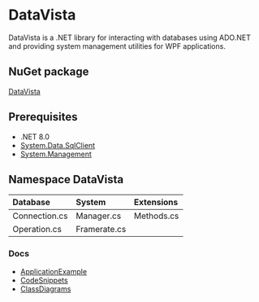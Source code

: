 # DataVista
DataVista is a .NET library for interacting with databases using ADO.NET and providing system management utilities for WPF applications.

## NuGet package
[DataVista](https://www.nuget.org/packages/DataVista/1.0.0)

## Prerequisites
- .NET 8.0
- [System.Data.SqlClient](https://www.nuget.org/packages/System.Data.SqlClient/)
- [System.Management](https://www.nuget.org/packages/System.Management/)

## Namespace DataVista
| Database             | System       |Extensions   |
| :------------------- | :----------- | :---------- |
| Connection.cs        | Manager.cs   | Methods.cs  |
| Operation.cs         | Framerate.cs |             |

### Docs
[ApplicationExample]: [https://github.com/ag-86/DataVista/tree/master/Resources/ApplicationExample]
[CodeSnippets]: [https://github.com/ag-86/DataVista/tree/master/Resources/CodeSnippets]
[ClassDiagrams]: [https://github.com/ag-86/DataVista/tree/master/Resources/Documents/Class%20Diagrams]

  - [ApplicationExample][ApplicationExample]
  - [CodeSnippets][CodeSnippets]
  - [ClassDiagrams][ClassDiagrams]
